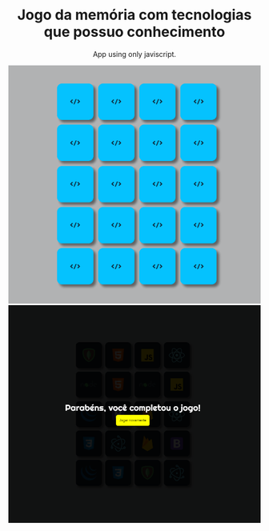 <h1 align="center">
<br>
  Jogo da memória com tecnologias que possuo conhecimento
<br>
</h1>

<p align="center"> App using only javiscript.</p>

<div align="center">
  <img src="./github/jogo.gif" >
  <img src="./github/jogo.png" >
</div>
